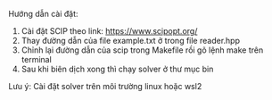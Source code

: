 Hướng dẫn cài đặt:
1. Cài đặt SCIP theo link: https://www.scipopt.org/
2. Thay đường dẫn của file example.txt ở trong file reader.hpp
3. Chỉnh lại đường dẫn của scip trong Makefile rồi gõ lệnh make trên terminal
4. Sau khi biên dịch xong thì chạy solver ở thư mục bin 


Lưu ý: Cài đặt solver trên môi trường linux hoặc wsl2 
